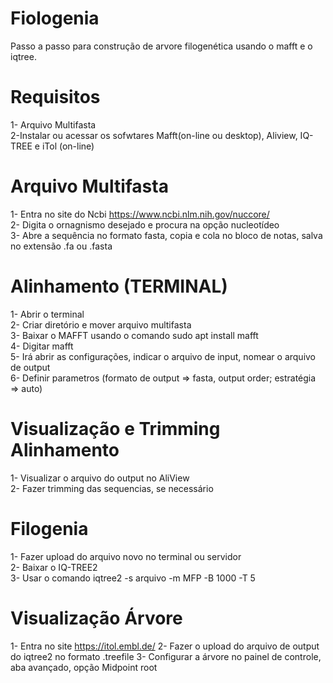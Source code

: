 # Fiologenia
Passo a passo para construção de arvore filogenética usando o mafft e o iqtree.

# Requisitos
1- Arquivo Multifasta  
2-Instalar ou acessar os sofwtares Mafft(on-line ou desktop), Aliview, IQ-TREE e iTol (on-line)  


# Arquivo Multifasta
1- Entra no site do Ncbi https://www.ncbi.nlm.nih.gov/nuccore/  
2- Digita o ornagnismo desejado e procura na opção nucleotídeo  
3- Abre a sequência no  formato fasta, copia e cola no bloco de notas, salva no extensão .fa ou .fasta  

# Alinhamento (TERMINAL)
1- Abrir o  terminal  
2- Criar diretório e mover arquivo multifasta  
3- Baixar o MAFFT usando o comando sudo apt install mafft  
4- Digitar mafft  
5- Irá abrir as configurações, indicar o arquivo de input, nomear o arquivo de output  
6- Definir parametros (formato de output => fasta, output order; estratégia => auto)

# Visualização e Trimming Alinhamento
1- Visualizar o arquivo do output no AliView  
2- Fazer trimming das sequencias, se necessário  

# Filogenia 
1- Fazer upload do arquivo novo no terminal ou servidor  
2- Baixar o IQ-TREE2  
3- Usar o comando iqtree2 -s arquivo -m MFP -B 1000 -T 5 

# Visualização Árvore
1- Entra no site https://itol.embl.de/
2- Fazer o upload do arquivo de output do iqtree2 no formato .treefile
3- Configurar a árvore no painel de controle, aba avançado, opção Midpoint root


